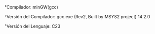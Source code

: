 °Compilador: minGW(gcc) 

°Versión del Compilador: gcc.exe (Rev2, Built by MSYS2 project) 14.2.0

°Versión del Lenguaje: C23

